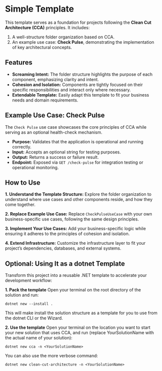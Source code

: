 # Simple Template

This template serves as a foundation for projects following the **Clean Cut Architecture (CCA)** principles. It includes:

1. A well-structure folder organization based on CCA.
2. An example use case: **Check Pulse**, demonstrating the implementation of key architectural concepts.

## Features

- **Screaming Intent:** The folder structure highlights the purpose of each component, emphasizing clarity and intent.
- **Cohesion and Isolation:** Components are tightly focused on their specific responsibilities and interact only where necessary.
- **Extendable Template:** Easily adapt this template to fit your business needs and domain requirements.

## Example Use Case: Check Pulse

The `Check Pulse` use case showcases the core principles of CCA while serving as an optional health-check mechanism.

- **Purpose:** Validates that the application is operational and running correctly.
- **Input:** Accepts an optional string for testing purposes.
- **Output:** Returns a success or failure result.
- **Endpoint:** Exposed via `GET /check-pulse` for integration testing or operational monitoring.

## How to Use

**1. Understand the Template Structure:**
Explore the folder organization to understand where use cases and other components reside, and how they come together.

**2. Replace Example Use Case:**
Replace `CheckPulseUseCase` with your own business-specific use cases, following the same design principles.

**3. Implement Your Use Cases:**
Add your business-specific logic while ensuring it adheres to the principles of cohesion and isolation.

**4. Extend Infrastructure:**
Customize the infrastructure layer to fit your project’s dependencies, databases, and external systems.

## Optional: Using It as a dotnet Template

Transform this project into a reusable .NET template to accelerate your development workflow:

**1. Pack the template**
Open your terminal on the root directory of the solution and run:

`dotnet new --install .`

This will make install the solution structure as a template for you to use from the dotnet CLI or the Wizard.

**2. Use the template**
Open your terminal on the location you want to start your new solution that uses CCA, and run (replace YourSolutionName with the actual name of your solution):

`dotnet new cca -n <YourSolutionName>`

You can also use the more verbose command:

`dotnet new clean-cut-architecture -n <YourSolutionName>`
